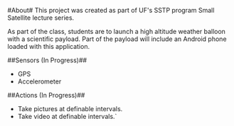 #About#
This project was created as part of UF's SSTP program Small Satellite lecture series.

As part of the class, students are to launch a high altitude weather balloon with a scientific payload. Part of the payload will include an Android phone loaded with this application.

##Sensors (In Progress)##

* GPS
* Accelerometer

##Actions (In Progress)##

* Take pictures at definable intervals.
* Take video at definable intervals.`
